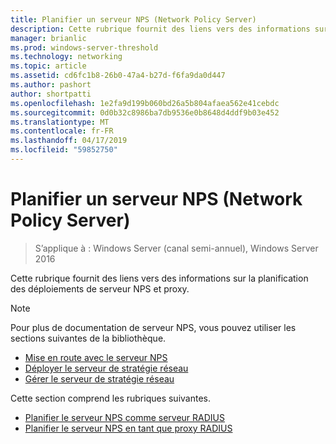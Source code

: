```yaml
---
title: Planifier un serveur NPS (Network Policy Server)
description: Cette rubrique fournit des liens vers des informations sur la planification dans Windows Server 2016 de planification du déploiement de serveur RADIUS de serveur de stratégie réseau.
manager: brianlic
ms.prod: windows-server-threshold
ms.technology: networking
ms.topic: article
ms.assetid: cd6fc1b8-26b0-47a4-b27d-f6fa9da0d447
ms.author: pashort
author: shortpatti
ms.openlocfilehash: 1e2fa9d199b060bd26a5b804afaea562e41cebdc
ms.sourcegitcommit: 0d0b32c8986ba7db9536e0b8648d4ddf9b03e452
ms.translationtype: MT
ms.contentlocale: fr-FR
ms.lasthandoff: 04/17/2019
ms.locfileid: "59852750"
---
```

# <a name="plan-network-policy-server"></a>Planifier un serveur NPS (Network Policy Server)

>S’applique à : Windows Server (canal semi-annuel), Windows Server 2016

Cette rubrique fournit des liens vers des informations sur la planification des déploiements de serveur NPS et proxy.

>[!NOTE]
>Pour plus de documentation de serveur NPS, vous pouvez utiliser les sections suivantes de la bibliothèque. 
> - [Mise en route avec le serveur NPS](nps-getstart-top.md)
> - [Déployer le serveur de stratégie réseau](nps-deploy.md)
> - [Gérer le serveur de stratégie réseau](nps-manage-top.md)

Cette section comprend les rubriques suivantes.

- [Planifier le serveur NPS comme serveur RADIUS](nps-plan-server.md)
- [Planifier le serveur NPS en tant que proxy RADIUS](nps-plan-proxy.md)
